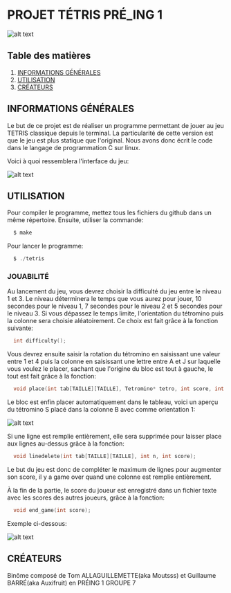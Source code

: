 # PROJET TÉTRIS PRÉ_ING 1

![alt text](https://github.com/Auxifruit/tetris-projet/blob/image/LOGO.png "Logo tetris CYtech")

## Table des matières
1. [INFORMATIONS GÉNÉRALES](#informations-générales)
2. [UTILISATION](#utilisation)
3. [CRÉATEURS](#créateurs)

## INFORMATIONS GÉNÉRALES

Le but de ce projet est de réaliser un programme permettant de jouer au jeu TETRIS classique depuis le terminal. La particularité de cette version est que le jeu est plus statique que l'original. Nous avons donc écrit le code dans le langage de programmation C sur linux.

Voici à quoi ressemblera l'interface du jeu:

![alt text](https://github.com/Auxifruit/tetris-projet/blob/image/GRID0.png "Exemple interface")

## UTILISATION

Pour compiler le programme, mettez tous les fichiers du github dans un même répertoire. Ensuite, utiliser la commande:
```c
  $ make
```
Pour lancer le programme:
```c
  $ ./tetris
```
### JOUABILITÉ

Au lancement du jeu, vous devrez choisir la difficulté du jeu entre le niveau 1 et 3. Le niveau déterminera le temps que vous aurez pour jouer, 10 secondes pour le niveau 1, 7 secondes pour le niveau 2 et 5 secondes pour le niveau 3. Si vous dépassez le temps limite, l'orientation du tétromino puis la colonne sera choisie aléatoirement. Ce choix est fait grâce à la fonction suivante:
```c
  int difficulty();
```

Vous devrez ensuite saisir la rotation du tétromino en saisissant une valeur entre 1 et 4 puis la colonne en saisissant une lettre entre A et J sur laquelle vous voulez le placer, sachant que l'origine du bloc est tout à gauche, le tout est fait grâce à la fonction:
```c
  void place(int tab[TAILLE][TAILLE], Tetromino* tetro, int score, int level);
```
Le bloc est enfin placer automatiquement dans le tableau, voici un aperçu du tétromino S placé dans la colonne B avec comme orientation 1:

![alt text](https://github.com/Auxifruit/tetris-projet/blob/image/GRID01.png "Exemple tableau")

Si une ligne est remplie entièrement, elle sera supprimée pour laisser place aux lignes au-dessus grâce à la fonction:
```c
  void linedelete(int tab[TAILLE][TAILLE], int n, int score);
```

Le but du jeu est donc de compléter le maximum de lignes pour augmenter son score, il y a game over quand une colonne est remplie entièrement.

À la fin de la partie, le score du joueur est enregistré dans un fichier texte avec les scores des autres joueurs, grâce à la fonction:
```c
  void end_game(int score);
```

Exemple ci-dessous:

![alt text](https://github.com/Auxifruit/tetris-projet/blob/image/GAME-OVER.png "Exemple game over")

## CRÉATEURS

Binôme composé de Tom ALLAGUILLEMETTE(aka Moutsss) et Guillaume BARRÉ(aka Auxifruit) en PRÉING 1 GROUPE 7
